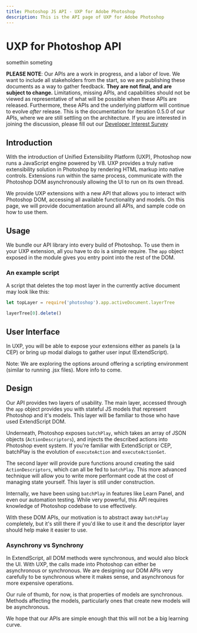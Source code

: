 ```yaml
---
title: Photoshop JS API - UXP for Adobe Photoshop
description: This is the API page of UXP for Adobe Photoshop
---
```



# UXP for Photoshop API

somethin someting

<InlineAlert variant="info" slots="text"/>

**PLEASE NOTE**:
Our APIs are a work in progress, and a labor of love. We want to include all stakeholders from the start, so we are publishing these documents as a way to gather feedback. **They are not final, and are subject to change.** Limitations, missing APIs, and capabilities should not be viewed as representative of what will be possible when these APIs are released. Furthermore, these APIs and the underlying platform will continue to evolve _after_ release.
This is the documentation for iteration 0.5.0 of our APIs, where we are still settling on the architecture.
If you are interested in joining the discussion, please fill out our [Developer Interest Survey](https://adobe.allegiancetech.com/cgi-bin/qwebcorporate.dll?73T3AX)

## Introduction

With the introduction of Unified Extensibility Platform (UXP), Photoshop now runs a JavaScript engine powered by V8. UXP provides a truly native extensibility solution in Photoshop by rendering HTML markup into native controls. Extensions run within the same process, communicate with the Photoshop DOM asynchronously allowing the UI to run on its own thread. 

We provide UXP extensions with a new API that allows you to interact with Photoshop DOM, accessing all available functionality and models. On this page, we will provide documentation around all APIs, and sample code on how to use them.

## Usage

We bundle our API library into every build of Photoshop. To use them in your UXP extension, all you have to do is a simple require. The `app` object exposed in the module gives you entry point into the rest of the DOM.

### An example script 

A script that deletes the top most layer in the currently active document may look like this:

```javascript
let topLayer = require('photoshop').app.activeDocument.layerTree

layerTree[0].delete()
```

## User Interface

In UXP, you will be able to expose your extensions either as panels (a la CEP) or bring up modal dialogs to gather user input (ExtendScript).

Note: We are exploring the options around offering a scripting environment (similar to running .jsx files). More info to come.

## Design

Our API provides two layers of usability. The main layer, accessed through the `app` object provides you with stateful JS models that represent Photoshop and it's models. This layer will be familiar to those who have used ExtendScript DOM.

Underneath, Photoshop exposes `batchPlay`, which takes an array of JSON objects (`ActionDescriptors`), and injects the described actions into Photoshop event system. If you're familiar with ExtendScript or CEP, batchPlay is the evolution of `executeAction` and `executeActionGet`. 

The second layer will provide pure functions around creating the said `ActionDescriptors`, which can all be fed to `batchPlay`. This more advanced technique will allow you to write more performant code at the cost of managing state yourself. This layer is still under construction.

Internally, we have been using `batchPlay` in features like Learn Panel, and even our automation testing. While very powerful, this API requires knowledge of Photoshop codebase to use effectively. 

With these DOM APIs, our motivation is to abstract away `batchPlay` completely, but it's still there if you'd like to use it and the descriptor layer should help make it easier to use.

### Asynchrony vs Synchrony

In ExtendScript, all DOM methods were synchronous, and would also block the UI. With UXP, the calls made into Photoshop can either be asynchronous
or synchronous. We are designing our DOM APIs very carefully to be synchronous where it makes sense, and asynchronous for more expensive operations.

Our rule of thumb, for now, is that properties of models are synchronous. Methods affecting the models, particularly ones that create new models
will be asynchronous.

We hope that our APIs are simple enough that this will not be a big learning curve.
